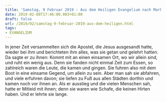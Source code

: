 ```yaml
---
title: 'Samstag, 9 Februar 2019 : Aus dem Heiligen Evangelium nach Markus - Mk 6,30-34.'
date: 2019-02-08T17:46:00.003+01:00
draft: false
url: /2019/02/samstag-9-februar-2019-aus-dem-heiligen.html
tags: 
- EVANGELIUM
---
```


In jener Zeit versammelten sich die Apostel, die Jesus ausgesandt hatte, wieder bei ihm und berichteten ihm alles, was sie getan und gelehrt hatten. Da sagte er zu ihnen: Kommt mit an einen einsamen Ort, wo wir allein sind, und ruht ein wenig aus. Denn sie fanden nicht einmal Zeit zum Essen, so zahlreich waren die Leute, die kamen und gingen. Sie fuhren also mit dem Boot in eine einsame Gegend, um allein zu sein. Aber man sah sie abfahren, und viele erfuhren davon; sie liefen zu Fuß aus allen Städten dorthin und kamen noch vor ihnen an. Als er ausstieg und die vielen Menschen sah, hatte er Mitleid mit ihnen; denn sie waren wie Schafe, die keinen Hirten haben. Und er lehrte sie lange.